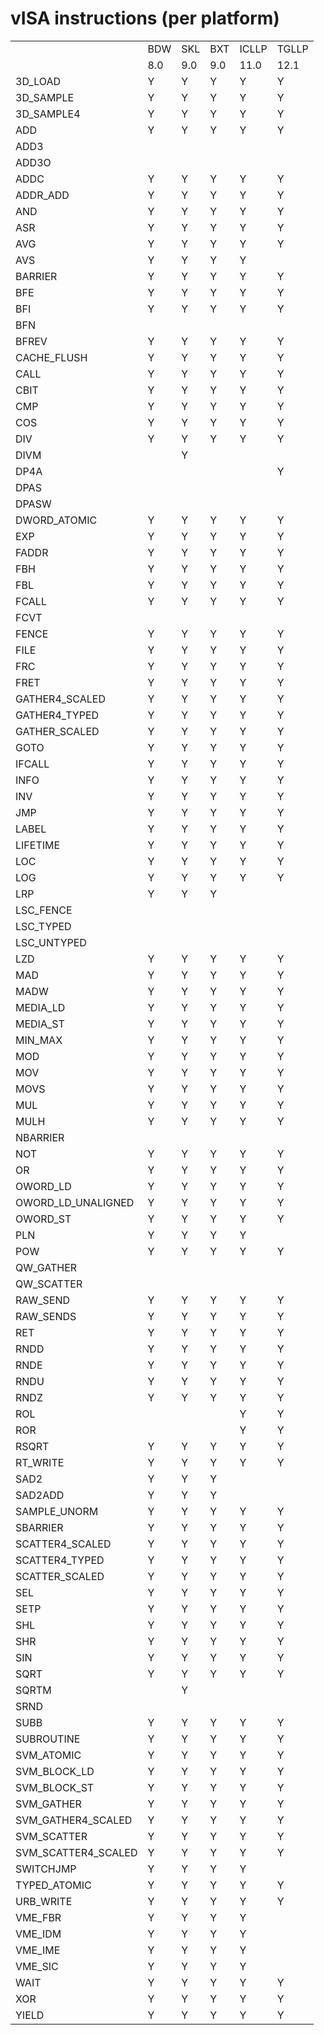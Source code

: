 <!---======================= begin_copyright_notice ============================

Copyright (C) 2020-2022 Intel Corporation

SPDX-License-Identifier: MIT

============================= end_copyright_notice ==========================-->

# vISA instructions (per platform)

| | | | | | |
| --- | --- | --- | --- | --- | --- |
|                    |BDW|SKL|BXT|ICLLP|TGLLP|
|                    |8.0|9.0|9.0|11.0 |12.1 |
|3D_LOAD             | Y | Y | Y | Y   | Y   |
|3D_SAMPLE           | Y | Y | Y | Y   | Y   |
|3D_SAMPLE4          | Y | Y | Y | Y   | Y   |
|ADD                 | Y | Y | Y | Y   | Y   |
|ADD3                |   |   |   |     |     |
|ADD3O               |   |   |   |     |     |
|ADDC                | Y | Y | Y | Y   | Y   |
|ADDR_ADD            | Y | Y | Y | Y   | Y   |
|AND                 | Y | Y | Y | Y   | Y   |
|ASR                 | Y | Y | Y | Y   | Y   |
|AVG                 | Y | Y | Y | Y   | Y   |
|AVS                 | Y | Y | Y | Y   |     |
|BARRIER             | Y | Y | Y | Y   | Y   |
|BFE                 | Y | Y | Y | Y   | Y   |
|BFI                 | Y | Y | Y | Y   | Y   |
|BFN                 |   |   |   |     |     |
|BFREV               | Y | Y | Y | Y   | Y   |
|CACHE_FLUSH         | Y | Y | Y | Y   | Y   |
|CALL                | Y | Y | Y | Y   | Y   |
|CBIT                | Y | Y | Y | Y   | Y   |
|CMP                 | Y | Y | Y | Y   | Y   |
|COS                 | Y | Y | Y | Y   | Y   |
|DIV                 | Y | Y | Y | Y   | Y   |
|DIVM                |   | Y |   |     |     |
|DP4A                |   |   |   |     | Y   |
|DPAS                |   |   |   |     |     |
|DPASW               |   |   |   |     |     |
|DWORD_ATOMIC        | Y | Y | Y | Y   | Y   |
|EXP                 | Y | Y | Y | Y   | Y   |
|FADDR               | Y | Y | Y | Y   | Y   |
|FBH                 | Y | Y | Y | Y   | Y   |
|FBL                 | Y | Y | Y | Y   | Y   |
|FCALL               | Y | Y | Y | Y   | Y   |
|FCVT                |   |   |   |     |     |
|FENCE               | Y | Y | Y | Y   | Y   |
|FILE                | Y | Y | Y | Y   | Y   |
|FRC                 | Y | Y | Y | Y   | Y   |
|FRET                | Y | Y | Y | Y   | Y   |
|GATHER4_SCALED      | Y | Y | Y | Y   | Y   |
|GATHER4_TYPED       | Y | Y | Y | Y   | Y   |
|GATHER_SCALED       | Y | Y | Y | Y   | Y   |
|GOTO                | Y | Y | Y | Y   | Y   |
|IFCALL              | Y | Y | Y | Y   | Y   |
|INFO                | Y | Y | Y | Y   | Y   |
|INV                 | Y | Y | Y | Y   | Y   |
|JMP                 | Y | Y | Y | Y   | Y   |
|LABEL               | Y | Y | Y | Y   | Y   |
|LIFETIME            | Y | Y | Y | Y   | Y   |
|LOC                 | Y | Y | Y | Y   | Y   |
|LOG                 | Y | Y | Y | Y   | Y   |
|LRP                 | Y | Y | Y |     |     |
|LSC_FENCE           |   |   |   |     |     |
|LSC_TYPED           |   |   |   |     |     |
|LSC_UNTYPED         |   |   |   |     |     |
|LZD                 | Y | Y | Y | Y   | Y   |
|MAD                 | Y | Y | Y | Y   | Y   |
|MADW                | Y | Y | Y | Y   | Y   |
|MEDIA_LD            | Y | Y | Y | Y   | Y   |
|MEDIA_ST            | Y | Y | Y | Y   | Y   |
|MIN_MAX             | Y | Y | Y | Y   | Y   |
|MOD                 | Y | Y | Y | Y   | Y   |
|MOV                 | Y | Y | Y | Y   | Y   |
|MOVS                | Y | Y | Y | Y   | Y   |
|MUL                 | Y | Y | Y | Y   | Y   |
|MULH                | Y | Y | Y | Y   | Y   |
|NBARRIER            |   |   |   |     |     |
|NOT                 | Y | Y | Y | Y   | Y   |
|OR                  | Y | Y | Y | Y   | Y   |
|OWORD_LD            | Y | Y | Y | Y   | Y   |
|OWORD_LD_UNALIGNED  | Y | Y | Y | Y   | Y   |
|OWORD_ST            | Y | Y | Y | Y   | Y   |
|PLN                 | Y | Y | Y | Y   |     |
|POW                 | Y | Y | Y | Y   | Y   |
|QW_GATHER           |   |   |   |     |     |
|QW_SCATTER          |   |   |   |     |     |
|RAW_SEND            | Y | Y | Y | Y   | Y   |
|RAW_SENDS           | Y | Y | Y | Y   | Y   |
|RET                 | Y | Y | Y | Y   | Y   |
|RNDD                | Y | Y | Y | Y   | Y   |
|RNDE                | Y | Y | Y | Y   | Y   |
|RNDU                | Y | Y | Y | Y   | Y   |
|RNDZ                | Y | Y | Y | Y   | Y   |
|ROL                 |   |   |   | Y   | Y   |
|ROR                 |   |   |   | Y   | Y   |
|RSQRT               | Y | Y | Y | Y   | Y   |
|RT_WRITE            | Y | Y | Y | Y   | Y   |
|SAD2                | Y | Y | Y |     |     |
|SAD2ADD             | Y | Y | Y |     |     |
|SAMPLE_UNORM        | Y | Y | Y | Y   | Y   |
|SBARRIER            | Y | Y | Y | Y   | Y   |
|SCATTER4_SCALED     | Y | Y | Y | Y   | Y   |
|SCATTER4_TYPED      | Y | Y | Y | Y   | Y   |
|SCATTER_SCALED      | Y | Y | Y | Y   | Y   |
|SEL                 | Y | Y | Y | Y   | Y   |
|SETP                | Y | Y | Y | Y   | Y   |
|SHL                 | Y | Y | Y | Y   | Y   |
|SHR                 | Y | Y | Y | Y   | Y   |
|SIN                 | Y | Y | Y | Y   | Y   |
|SQRT                | Y | Y | Y | Y   | Y   |
|SQRTM               |   | Y |   |     |     |
|SRND                |   |   |   |     |     |
|SUBB                | Y | Y | Y | Y   | Y   |
|SUBROUTINE          | Y | Y | Y | Y   | Y   |
|SVM_ATOMIC          | Y | Y | Y | Y   | Y   |
|SVM_BLOCK_LD        | Y | Y | Y | Y   | Y   |
|SVM_BLOCK_ST        | Y | Y | Y | Y   | Y   |
|SVM_GATHER          | Y | Y | Y | Y   | Y   |
|SVM_GATHER4_SCALED  | Y | Y | Y | Y   | Y   |
|SVM_SCATTER         | Y | Y | Y | Y   | Y   |
|SVM_SCATTER4_SCALED | Y | Y | Y | Y   | Y   |
|SWITCHJMP           | Y | Y | Y | Y   |     |
|TYPED_ATOMIC        | Y | Y | Y | Y   | Y   |
|URB_WRITE           | Y | Y | Y | Y   | Y   |
|VME_FBR             | Y | Y | Y | Y   |     |
|VME_IDM             | Y | Y | Y | Y   |     |
|VME_IME             | Y | Y | Y | Y   |     |
|VME_SIC             | Y | Y | Y | Y   |     |
|WAIT                | Y | Y | Y | Y   | Y   |
|XOR                 | Y | Y | Y | Y   | Y   |
|YIELD               | Y | Y | Y | Y   | Y   |
